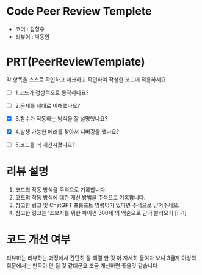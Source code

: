
# Code Peer Review Templete
- 코더 : 김형우  
- 리뷰어 : 박동원

# PRT(PeerReviewTemplate)
각 항목을 스스로 확인하고 체크하고 확인하여 작성한 코드에 적용하세요.
- [ ] 1.코드가 정상적으로 동작하나요?
- [ ] 2.문제를 제대로 이해했나요?
- [x] 3.함수가 작동하는 방식을 잘 설명했나요?
- [x] 4.발생 가능한 에러를 찾아서 디버깅을 했나요?
- [ ] 5.코드를 더 개선시켰나요?




# 리뷰 설명
1. 코드의 작동 방식을 주석으로 기록합니다.
3. 코드의 작동 방식에 대한 개선 방법을 주석으로 기록합니다.
5. 참고한 링크 및 ChatGPT 프롬프트 명령어가 있다면 주석으로 남겨주세요.
6. 참고한 링크는 '초보자를 위한 파이썬 300제'의 역순으로 단어 불러오기 [::-1]


#  코드 개선 여부
리뷰하는 리뷰하는 과정에서 간단히 잘 해결 한 것 아 자세히 들여다 보니
3글자 이상의 회문에서는 판독이 안 될 것 같더군요 조금 개선하면 좋을것 같습니다
